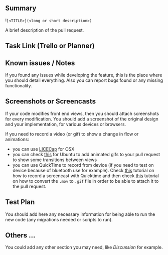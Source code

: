 ## Summary

!`[<TITLE>](<long or short description>)`

A brief description of the pull request.

## Task Link (Trello or Planner)


## Known issues / Notes

If you found any issues while developing the feature, this is the place where you should detail everything.
Also you can report bugs found or any missing functionality.


## Screenshots or Screencasts

If your code modifies front end views, then you should attach screenshots for every modification.
You should add a screenshot of the original design and your implementation, for various devices or browsers.

If you need to record a video (or gif) to show a change in flow or animations:
- you can use [LICECap](http://www.cockos.com/licecap/) for OSX
- you can check [this](https://wiki.ubuntu.com/CreatingScreencasts) for Ubuntu to add animated gifs to your pull request to show some transitions between views
- you can use QuickTime to record from device (if you need to test on device because of bluetooth use for example). Check [this](http://www.tekrevue.com/tip/record-iphone-screen-quicktime/) tutorial on how to record a screencast with Quicktime and then check [this](https://gist.github.com/dergachev/4627207) tutorial on how to convert the `.mov` to `.gif` file in order to be able to attach it to the pull request.


## Test Plan

You should add here any necessary information for being able to run the new code (any migrations needed or scripts to run).


## Others ...

You could add any other section you may need, like _Discussion_ for example.

